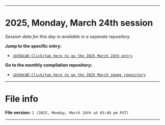
***

# 2025, Monday, March 24th session

_Session data for this day is available in a separate repository._

**Jump to the specific entry:**

- [:octocat: `Click/tap here to go the 2025 March 24th entry`](https://github.com/seanpm2001/SeansLifeArchive_Images_MotorWorld_CarFactory_Y2025_V3/tree/SeansLifeArchive_Images_MotorWorld_CarFactory_Y2025_V3_Main-dev/2025/03_March/24/)

**Go to the monthly compilation repository:**

- [:octocat: `Click/tap here to go the 2025 March image repository`](https://github.com/seanpm2001/SeansLifeArchive_Images_MotorWorld_CarFactory_Y2025_V3/)

***

# File info

**File version:** `1 (2025, Monday, March 24th at 03:49 pm PST)`

***

